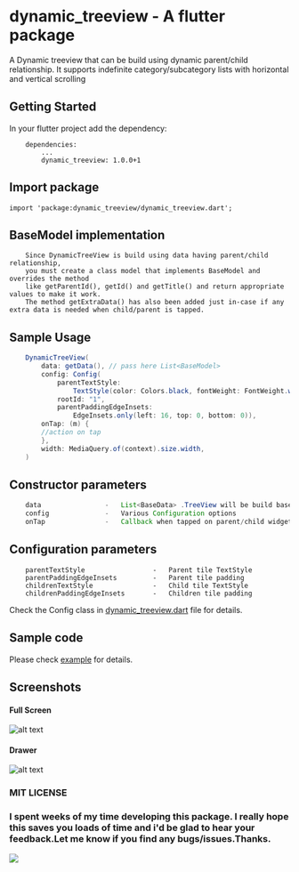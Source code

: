 # dynamic_treeview - A flutter package

A Dynamic treeview that can be build using dynamic parent/child relationship. It supports indefinite category/subcategory lists with horizontal and vertical scrolling

## Getting Started

In your flutter project add the dependency:
```
    dependencies:
        ...
        dynamic_treeview: 1.0.0+1
```

## Import package
``` 
import 'package:dynamic_treeview/dynamic_treeview.dart';

``` 
## BaseModel implementation
```
    Since DynamicTreeView is build using data having parent/child relationship, 
    you must create a class model that implements BaseModel and overrides the method 
    like getParentId(), getId() and getTitle() and return appropriate values to make it work. 
    The method getExtraData() has also been added just in-case if any extra data is needed when child/parent is tapped.
```
## Sample Usage

```java
    DynamicTreeView(
        data: getData(), // pass here List<BaseModel>
        config: Config(
            parentTextStyle:
                TextStyle(color: Colors.black, fontWeight: FontWeight.w600),
            rootId: "1",
            parentPaddingEdgeInsets:
                EdgeInsets.only(left: 16, top: 0, bottom: 0)),
        onTap: (m) {
        //action on tap
        },
        width: MediaQuery.of(context).size.width,
    )
```

## Constructor parameters
```java
    data                -   List<BaseData> .TreeView will be build based on this data.This is a required field
    config              -   Various Configuration options
    onTap               -   Callback when tapped on parent/child widget
```
 
## Configuration parameters
```
    parentTextStyle                 -   Parent tile TextStyle
    parentPaddingEdgeInsets         -   Parent tile padding
    childrenTextStyle               -   Child tile TextStyle
    childrenPaddingEdgeInsets       -   Children tile padding
```
Check the Config class in [dynamic_treeview.dart](https://github.com/thangmam/dynamic_treeview/blob/master/lib/dynamic_treeview.dart) file for details.

## Sample code
Please check [example](https://github.com/thangmam/dynamic_treeview/tree/master/example) for details.
## Screenshots
#### Full Screen
![alt text](https://github.com/thangmam/dynamic_treeview/raw/master/screenshots/ss.gif "Full screen")

#### Drawer

![alt text](https://github.com/thangmam/dynamic_treeview/raw/master/screenshots/ss2.gif  "Drawer")
 


### MIT LICENSE

### I spent weeks of my time developing this package. I really hope this saves you loads of time and i'd be glad to hear your feedback.Let me know if you find any bugs/issues.Thanks.
 [<img src="https://camo.githubusercontent.com/d5d24e33e2f4b6fe53987419a21b203c03789a8f/68747470733a2f2f696d672e736869656c64732e696f2f62616467652f446f6e6174652d50617950616c2d677265656e2e737667">](https://www.paypal.me/thangmam)
 